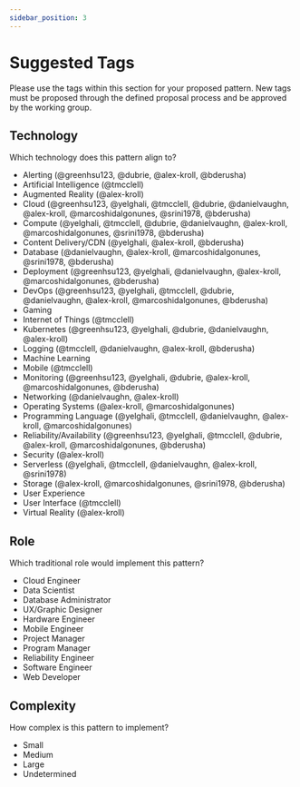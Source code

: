 ```yaml
---
sidebar_position: 3
---
```


# Suggested Tags

Please use the tags within this section for your proposed pattern. New tags must be proposed through the defined proposal process and be approved by the working group.

## Technology
Which technology does this pattern align to?  

* Alerting (@greenhsu123, @dubrie, @alex-kroll, @bderusha)
* Artificial Intelligence (@tmcclell)
* Augmented Reality (@alex-kroll)
* Cloud (@greenhsu123, @yelghali, @tmcclell, @dubrie, @danielvaughn, @alex-kroll, @marcoshidalgonunes, @srini1978, @bderusha)
* Compute (@yelghali, @tmcclell, @dubrie, @danielvaughn, @alex-kroll, @marcoshidalgonunes, @srini1978, @bderusha)
* Content Delivery/CDN (@yelghali, @alex-kroll, @bderusha)
* Database (@danielvaughn, @alex-kroll, @marcoshidalgonunes, @srini1978, @bderusha)
* Deployment (@greenhsu123, @yelghali, @danielvaughn, @alex-kroll, @marcoshidalgonunes, @bderusha)
* DevOps (@greenhsu123, @yelghali, @tmcclell, @dubrie, @danielvaughn, @alex-kroll, @marcoshidalgonunes, @bderusha)
* Gaming
* Internet of Things (@tmcclell)
* Kubernetes (@greenhsu123, @yelghali, @dubrie, @danielvaughn, @alex-kroll)
* Logging (@tmcclell, @danielvaughn, @alex-kroll, @bderusha)
* Machine Learning
* Mobile (@tmcclell)
* Monitoring (@greenhsu123, @yelghali, @dubrie, @alex-kroll, @marcoshidalgonunes, @bderusha)
* Networking (@danielvaughn, @alex-kroll)
* Operating Systems (@alex-kroll, @marcoshidalgonunes)
* Programming Language (@yelghali, @tmcclell, @danielvaughn, @alex-kroll, @marcoshidalgonunes)
* Reliability/Availability (@greenhsu123, @yelghali, @tmcclell, @dubrie, @alex-kroll, @marcoshidalgonunes, @bderusha)
* Security (@alex-kroll)
* Serverless (@yelghali, @tmcclell, @danielvaughn, @alex-kroll, @srini1978)
* Storage (@alex-kroll, @marcoshidalgonunes, @srini1978, @bderusha)
* User Experience 
* User Interface (@tmcclell)
* Virtual Reality (@alex-kroll)


## Role
Which traditional role would implement this pattern?  

* Cloud Engineer
* Data Scientist
* Database Administrator
* UX/Graphic Designer
* Hardware Engineer
* Mobile Engineer
* Project Manager
* Program Manager
* Reliability Engineer
* Software Engineer
* Web Developer



## Complexity
How complex is this pattern to implement?  

* Small
* Medium
* Large
* Undetermined
